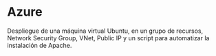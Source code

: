 # Azure

Despliegue de una máquina virtual Ubuntu, en un grupo de recursos, Network Security Group, VNet, Public IP y un script para automatizar la instalación de Apache.
